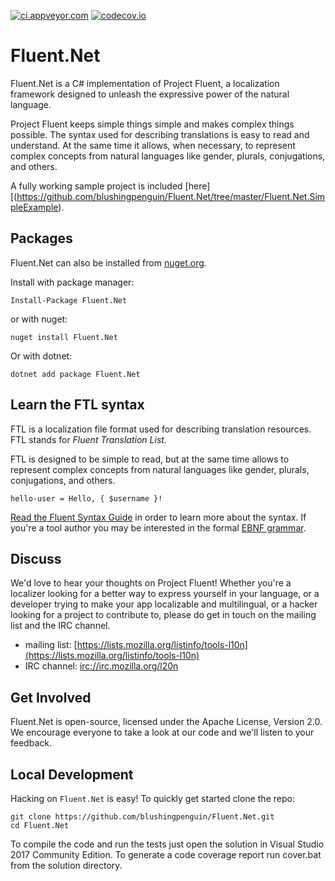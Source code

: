 [![ci.appveyor.com](https://ci.appveyor.com/api/projects/status/github/blushingpenguin/Fluent.Net?branch=master&svg=true)](https://ci.appveyor.com/api/projects/status/github/blushingpenguin/Fluent.Net?branch=master&svg=true)
[![codecov.io](https://codecov.io/gh/blushingpenguin/Fluent.Net/coverage.svg?branch=master)](https://codecov.io/gh/blushingpenguin/Fluent.Net?branch=master)

# Fluent.Net #

Fluent.Net is a C# implementation of Project Fluent, a localization
framework designed to unleash the expressive power of the natural language.

Project Fluent keeps simple things simple and makes complex things possible.
The syntax used for describing translations is easy to read and understand.  At
the same time it allows, when necessary, to represent complex concepts from
natural languages like gender, plurals, conjugations, and others.

A fully working sample project is included [here][(https://github.com/blushingpenguin/Fluent.Net/tree/master/Fluent.Net.SimpleExample).

## Packages ##

Fluent.Net can also be installed from [nuget.org](https://www.nuget.org/packages/Fluent.Net/).

Install with package manager:

    Install-Package Fluent.Net

or with nuget:

    nuget install Fluent.Net

Or with dotnet:

    dotnet add package Fluent.Net

## Learn the FTL syntax ##

FTL is a localization file format used for describing translation resources.
FTL stands for _Fluent Translation List_.

FTL is designed to be simple to read, but at the same time allows to represent
complex concepts from natural languages like gender, plurals, conjugations,
and others.

    hello-user = Hello, { $username }!

[Read the Fluent Syntax Guide][] in order to learn more about the syntax.  If
you're a tool author you may be interested in the formal [EBNF grammar][].

[Read the Fluent Syntax Guide]: http://projectfluent.org/fluent/guide/
[EBNF grammar]: https://github.com/projectfluent/fluent/tree/master/spec

## Discuss ##

We'd love to hear your thoughts on Project Fluent!  Whether you're a localizer looking
for a better way to express yourself in your language, or a developer trying to
make your app localizable and multilingual, or a hacker looking for a project
to contribute to, please do get in touch on the mailing list and the IRC
channel.

- mailing list: [https://lists.mozilla.org/listinfo/tools-l10n](https://lists.mozilla.org/listinfo/tools-l10n)
- IRC channel: [irc://irc.mozilla.org/l20n](irc://irc.mozilla.org/l20n)

## Get Involved ##

Fluent.Net is open-source, licensed under the Apache License, Version 2.0.  We
encourage everyone to take a look at our code and we'll listen to your
feedback.

## Local Development ##

Hacking on `Fluent.Net` is easy! To quickly get started clone the repo:

    git clone https://github.com/blushingpenguin/Fluent.Net.git
    cd Fluent.Net

To compile the code and run the tests just open the solution in
Visual Studio 2017 Community Edition.  To generate a code coverage report
run cover.bat from the solution directory.
